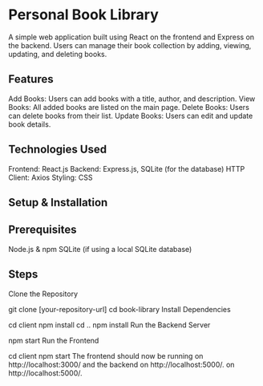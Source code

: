 # Personal Book Library
A simple web application built using React on the frontend and Express on the backend. Users can manage their book collection by adding, viewing, updating, and deleting books.

## Features
Add Books: Users can add books with a title, author, and description.
View Books: All added books are listed on the main page.
Delete Books: Users can delete books from their list.
Update Books: Users can edit and update book details.

## Technologies Used
Frontend: React.js
Backend: Express.js, SQLite (for the database)
HTTP Client: Axios
Styling: CSS

## Setup & Installation
## Prerequisites
Node.js & npm
SQLite (if using a local SQLite database)

## Steps
Clone the Repository



git clone [your-repository-url]
cd book-library
Install Dependencies



cd client
npm install
cd ..
npm install
Run the Backend Server



npm start
Run the Frontend



cd client
npm start
The frontend should now be running on http://localhost:3000/ and the backend on http://localhost:5000/. on http://localhost:5000/.
